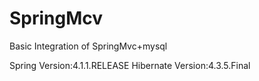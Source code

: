 # SpringMcv
Basic Integration of SpringMvc+mysql

Spring Version:4.1.1.RELEASE
Hibernate Version:4.3.5.Final
